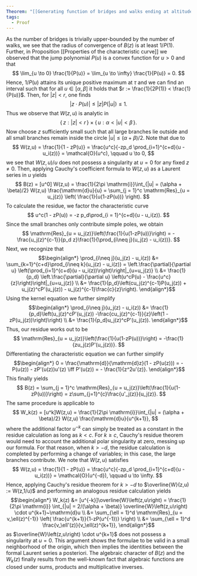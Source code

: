 ```yaml
---
Theorem: "[[Generating function of bridges and walks ending at altitude k]]"
tags:
  - Proof
---
```


As the number of bridges is trivially upper-bounded by the number of walks, we see that the radius of convergence of $B(z)$ is at least $1/P(1)$. Further, in Proposition [[Properties of the characteristic curve]] we observed that the jump polynomial $P(u)$ is a convex function for $u > 0$ and that
$$
\lim_{u \to 0} \frac{1}{P(u)} = \lim_{u \to \infty} \frac{1}{P(u)} = 0.
$$
Hence, $1/P(u)$ attains its unique positive maximum at $\tau$ and we can find an interval such that for all $u \in [\alpha, \beta]$ it holds that
$r := \frac{1}{2P(1)} < \frac{1}{P(u)}$. Then, for $|z| < r$, one finds
$$
|z \cdot P(u)| \leq |z| P(|u|) \leq 1.
$$
Thus we observe that $W(z,u)$ is analytic in 
$$
\{\, z: |z| < r \,\} \times \{\, u: \alpha < |u| < \beta \,\}.
$$
Now choose $z$ sufficiently small such that all large branches lie outside and all small branches remain inside the circle $|u| \leq (\alpha + \beta)/2$. Note that due to
$$
W(z,u) = \frac{1}{1 - zP(u)} = \frac{u^c}{-zp_d \prod_{i=1}^{c+d}(u - u_i(z))} = \mathcal{O}(u^c), \qquad u \to 0,
$$
we see that $W(z,u)/u$ does not possess a singularity at $u = 0$ for any fixed $z \neq 0$.
Then, applying Cauchy's coefficient formula to $W(z,u)$ as a Laurent series in $u$ yields
$$ 
B(z) = [u^0] W(z,u) 
= \frac{1}{2\pi \mathrm{i}}\int_{|u| 
= (\alpha + \beta)/2} W(z,u) \frac{\mathrm{d}u}{u} 
= \sum_{j = 1}^c \mathrm{Res}_{u = u_j(z)}
\left(
\frac{1}{u(1-zP(u))}
\right). 
$$
To calculate the residue, we factor the characteristic curve 
$$
u^c(1 - zP(u)) = -z p_d\prod_{i = 1}^{c+d}(u - u_i(z)).
$$
Since the small branches only contribute simple poles, we obtain
$$
\mathrm{Res}_{u = u_j(z)}\left(\frac{1}{u(1-zP(u))}\right) 
= -\frac{u_j(z)^{c-1}}{p_d z}\frac{1}{\prod_{i\neq j}(u_j(z) - u_i(z))}.
$$
Next, we recognize that 
$$\begin{align*}
\prod_{i\neq j}(u_j(z) - u_i(z)) &= \sum_{k=1}^{c+d}\prod_{i\neq k}(u_j(z) - u_i(z))
= \left.\frac{\partial}{\partial u} \left(\prod_{i=1}^{c+d}(u - u_i(z))\right)\right|_{u=u_j(z)} \\
&= \frac{1}{p_d} \left.\frac{\partial}{\partial u} \left(u^cP(u) - \frac{u^c}{z}\right)\right|_{u=u_j(z)} \\
&= \frac{1}{p_d}\left(cu_j(z)^{c-1}P(u_j(z)) + u_j(z)^cP'(u_j(z)) - u_j(z)^{c-1}\frac{c}{z}\right).
\end{align*}$$
Using the kernel equation we further simplify
$$\begin{align*}
\prod_{i\neq j}(u_j(z) - u_i(z)) 
&= \frac{1}{p_d}\left(u_j(z)^cP'(u_j(z)) -\frac{cu_j(z)^{c-1}}{z}\left(1 - zP(u_j(z))\right)\right) \\
&= \frac{1}{p_d}u_j(z)^cP'(u_j(z)).
\end{align*}$$
Thus, our residue works out to be 
$$
\mathrm{Res}_{u = u_j(z)}\left(\frac{1}{u(1-zP(u))}\right) = -\frac{1}{zu_j(z)P'(u_j(z))}.
$$
Differentiating the characteristic equation we can further simplify
$$\begin{align*}
0 = \frac{\mathrm{d}}{\mathrm{d}z}(1 - zP(u(z))) = -P(u(z)) - zP'(u(z))u'(z)
\iff P'(u(z)) = - \frac{1}{z^2u'(z)}.
\end{align*}$$
This finally yields 
$$
B(z) = \sum_{j = 1}^c \mathrm{Res}_{u = u_j(z)}\left(\frac{1}{u(1-zP(u))}\right) 
= z\sum_{j=1}^{c}\frac{u'_j(z)}{u_j(z)}.
$$
The same procedure is applicable to 
$$
W_k(z) = [u^k]W(z,u) = \frac{1}{2\pi \mathrm{i}}\int_{|u| = (\alpha + \beta)/2} W(z,u) \frac{\mathrm{d}u}{u^{k+1}},
$$
where the additional factor $u^{-k}$ can simply be treated as a constant in the residue calculation as long as $k < c$. For $k \geq c$, Cauchy's residue theorem would need to account the additional polar singularity at zero, messing up our formula. 
For that reason, when $k > -d$, the residue calculation is completed by performing a change of variables; in this case, the large branches contribute. 
We note that $W(z,u)$ satisfies
$$
W(z,u) = \frac{1}{1 - zP(u)} = \frac{u^c}{-zp_d \prod_{i=1}^{c+d}(u - u_i(z))} = \mathcal{O}(u^{-d}), \qquad u \to \infty.
$$
Hence, applying Cauchy's residue theorem for $k > -d$ to $\overline{W}(z,u) := W(z,1/u)$ and performing an analogous residue calculation yields
$$\begin{align*}
W_k(z) &= [u^{-k}]\overline{W}\left(z,u\right)
= \frac{1}{2\pi \mathrm{i}} \int_{|u| = 2/(\alpha + \beta)} \overline{W}\left(z,u\right) \cdot u^{k+1}~\mathrm{d}u \\
&= \sum_{\ell = 1}^d \mathrm{Res}_{u = v_\ell(z)^{-1}}
\left(
\frac{u^{k+1}}{1-zP(u^{-1})}
\right) \\
&= \sum_{\ell = 1}^d \frac{v_\ell'(z)}{v_\ell(z)^{k+1}},
\end{align*}$$
as $\overline{W}\left(z,u\right) \cdot u^{k+1}$ does not possess a singularity at $u = 0$.
This argument shows the formulae to be valid in a small neighborhood of the origin, which then implies the identities between the formal Laurent series a posteriori.
The algebraic character of $B(z)$ and the $W_k(z)$ finally results from the well-known fact that algebraic functions are closed under sums, products and multiplicative inverses.
